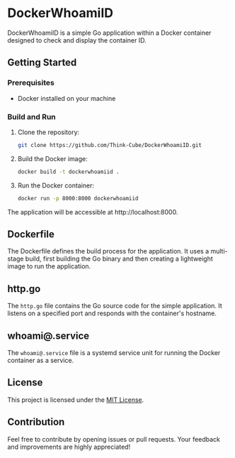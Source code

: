 # DockerWhoamiID

DockerWhoamiID is a simple Go application within a Docker container designed to check and display the container ID.

## Getting Started

### Prerequisites

- Docker installed on your machine

### Build and Run

1. Clone the repository:

   ```bash
   git clone https://github.com/Think-Cube/DockerWhoamiID.git
   ```
2. Build the Docker image:
   ```bash
   docker build -t dockerwhoamiid .
   ```
3. Run the Docker container:
   ```bash
   docker run -p 8000:8000 dockerwhoamiid
   ```
The application will be accessible at http://localhost:8000.

## Dockerfile

The Dockerfile defines the build process for the application. It uses a multi-stage build, first building the Go binary and then creating a lightweight image to run the application.

## http.go

The `http.go` file contains the Go source code for the simple application. It listens on a specified port and responds with the container's hostname.

## whoami@.service

The `whoami@.service` file is a systemd service unit for running the Docker container as a service.

## License

This project is licensed under the [MIT License](https://opensource.org/licenses/MIT).

## Contribution

Feel free to contribute by opening issues or pull requests. Your feedback and improvements are highly appreciated!
